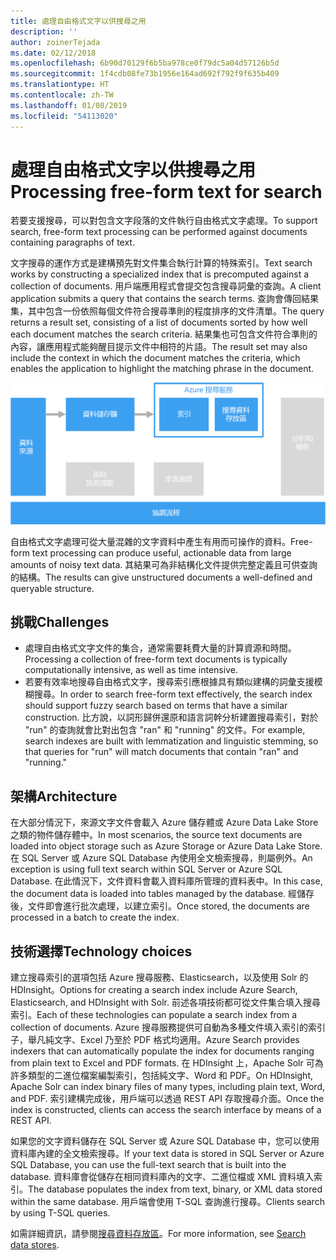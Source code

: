 ```yaml
---
title: 處理自由格式文字以供搜尋之用
description: ''
author: zoinerTejada
ms.date: 02/12/2018
ms.openlocfilehash: 6b90d70129f6b5ba978ce0f79dc5a04d57126b5d
ms.sourcegitcommit: 1f4cdb08fe73b1956e164ad692f792f9f635b409
ms.translationtype: HT
ms.contentlocale: zh-TW
ms.lasthandoff: 01/08/2019
ms.locfileid: "54113020"
---
```

# <a name="processing-free-form-text-for-search"></a><span data-ttu-id="df1c5-102">處理自由格式文字以供搜尋之用</span><span class="sxs-lookup"><span data-stu-id="df1c5-102">Processing free-form text for search</span></span>

<span data-ttu-id="df1c5-103">若要支援搜尋，可以對包含文字段落的文件執行自由格式文字處理。</span><span class="sxs-lookup"><span data-stu-id="df1c5-103">To support search, free-form text processing can be performed against documents containing paragraphs of text.</span></span>

<span data-ttu-id="df1c5-104">文字搜尋的運作方式是建構預先對文件集合執行計算的特殊索引。</span><span class="sxs-lookup"><span data-stu-id="df1c5-104">Text search works by constructing a specialized index that is precomputed against a collection of documents.</span></span> <span data-ttu-id="df1c5-105">用戶端應用程式會提交包含搜尋詞彙的查詢。</span><span class="sxs-lookup"><span data-stu-id="df1c5-105">A client application submits a query that contains the search terms.</span></span> <span data-ttu-id="df1c5-106">查詢會傳回結果集，其中包含一份依照每個文件符合搜尋準則的程度排序的文件清單。</span><span class="sxs-lookup"><span data-stu-id="df1c5-106">The query returns a result set, consisting of a list of documents sorted by how well each document matches the search criteria.</span></span> <span data-ttu-id="df1c5-107">結果集也可包含文件符合準則的內容，讓應用程式能夠醒目提示文件中相符的片語。</span><span class="sxs-lookup"><span data-stu-id="df1c5-107">The result set may also include the context in which the document matches the criteria, which enables the application to highlight the matching phrase in the document.</span></span>

![搜尋管線圖](./images/search-pipeline.png)

<span data-ttu-id="df1c5-109">自由格式文字處理可從大量混雜的文字資料中產生有用而可操作的資料。</span><span class="sxs-lookup"><span data-stu-id="df1c5-109">Free-form text processing can produce useful, actionable data from large amounts of noisy text data.</span></span> <span data-ttu-id="df1c5-110">其結果可為非結構化文件提供完整定義且可供查詢的結構。</span><span class="sxs-lookup"><span data-stu-id="df1c5-110">The results can give unstructured documents a well-defined and queryable structure.</span></span>

## <a name="challenges"></a><span data-ttu-id="df1c5-111">挑戰</span><span class="sxs-lookup"><span data-stu-id="df1c5-111">Challenges</span></span>

- <span data-ttu-id="df1c5-112">處理自由格式文字文件的集合，通常需要耗費大量的計算資源和時間。</span><span class="sxs-lookup"><span data-stu-id="df1c5-112">Processing a collection of free-form text documents is typically computationally intensive, as well as time intensive.</span></span>
- <span data-ttu-id="df1c5-113">若要有效率地搜尋自由格式文字，搜尋索引應根據具有類似建構的詞彙支援模糊搜尋。</span><span class="sxs-lookup"><span data-stu-id="df1c5-113">In order to search free-form text effectively, the search index should support fuzzy search based on terms that have a similar construction.</span></span> <span data-ttu-id="df1c5-114">比方說，以詞形歸併還原和語言詞幹分析建置搜尋索引，對於 "run" 的查詢就會比對出包含 "ran" 和 "running" 的文件。</span><span class="sxs-lookup"><span data-stu-id="df1c5-114">For example, search indexes are built with lemmatization and linguistic stemming, so that queries for "run" will match documents that contain "ran" and "running."</span></span>

## <a name="architecture"></a><span data-ttu-id="df1c5-115">架構</span><span class="sxs-lookup"><span data-stu-id="df1c5-115">Architecture</span></span>

<span data-ttu-id="df1c5-116">在大部分情況下，來源文字文件會載入 Azure 儲存體或 Azure Data Lake Store 之類的物件儲存體中。</span><span class="sxs-lookup"><span data-stu-id="df1c5-116">In most scenarios, the source text documents are loaded into object storage such as Azure Storage or Azure Data Lake Store.</span></span> <span data-ttu-id="df1c5-117">在 SQL Server 或 Azure SQL Database 內使用全文檢索搜尋，則屬例外。</span><span class="sxs-lookup"><span data-stu-id="df1c5-117">An exception is using full text search within SQL Server or Azure SQL Database.</span></span> <span data-ttu-id="df1c5-118">在此情況下，文件資料會載入資料庫所管理的資料表中。</span><span class="sxs-lookup"><span data-stu-id="df1c5-118">In this case, the document data is loaded into tables managed by the database.</span></span> <span data-ttu-id="df1c5-119">經儲存後，文件即會進行批次處理，以建立索引。</span><span class="sxs-lookup"><span data-stu-id="df1c5-119">Once stored, the documents are processed in a batch to create the index.</span></span>

## <a name="technology-choices"></a><span data-ttu-id="df1c5-120">技術選擇</span><span class="sxs-lookup"><span data-stu-id="df1c5-120">Technology choices</span></span>

<span data-ttu-id="df1c5-121">建立搜尋索引的選項包括 Azure 搜尋服務、Elasticsearch，以及使用 Solr 的 HDInsight。</span><span class="sxs-lookup"><span data-stu-id="df1c5-121">Options for creating a search index include Azure Search, Elasticsearch, and HDInsight with Solr.</span></span> <span data-ttu-id="df1c5-122">前述各項技術都可從文件集合填入搜尋索引。</span><span class="sxs-lookup"><span data-stu-id="df1c5-122">Each of these technologies can populate a search index from a collection of documents.</span></span> <span data-ttu-id="df1c5-123">Azure 搜尋服務提供可自動為多種文件填入索引的索引子，舉凡純文字、Excel 乃至於 PDF 格式均適用。</span><span class="sxs-lookup"><span data-stu-id="df1c5-123">Azure Search provides indexers that can automatically populate the index for documents ranging from plain text to Excel and PDF formats.</span></span> <span data-ttu-id="df1c5-124">在 HDInsight 上，Apache Solr 可為許多類型的二進位檔案編製索引，包括純文字、Word 和 PDF。</span><span class="sxs-lookup"><span data-stu-id="df1c5-124">On HDInsight, Apache Solr can index binary files of many types, including plain text, Word, and PDF.</span></span> <span data-ttu-id="df1c5-125">索引建構完成後，用戶端可以透過 REST API 存取搜尋介面。</span><span class="sxs-lookup"><span data-stu-id="df1c5-125">Once the index is constructed, clients can access the search interface by means of a REST API.</span></span>

<span data-ttu-id="df1c5-126">如果您的文字資料儲存在 SQL Server 或 Azure SQL Database 中，您可以使用資料庫內建的全文檢索搜尋。</span><span class="sxs-lookup"><span data-stu-id="df1c5-126">If your text data is stored in SQL Server or Azure SQL Database, you can use the full-text search that is built into the database.</span></span> <span data-ttu-id="df1c5-127">資料庫會從儲存在相同資料庫內的文字、二進位檔或 XML 資料填入索引。</span><span class="sxs-lookup"><span data-stu-id="df1c5-127">The database populates the index from text, binary, or XML data stored within the same database.</span></span> <span data-ttu-id="df1c5-128">用戶端會使用 T-SQL 查詢進行搜尋。</span><span class="sxs-lookup"><span data-stu-id="df1c5-128">Clients search by using T-SQL queries.</span></span>

<span data-ttu-id="df1c5-129">如需詳細資訊，請參閱[搜尋資料存放區](../technology-choices/search-options.md)。</span><span class="sxs-lookup"><span data-stu-id="df1c5-129">For more information, see [Search data stores](../technology-choices/search-options.md).</span></span>
